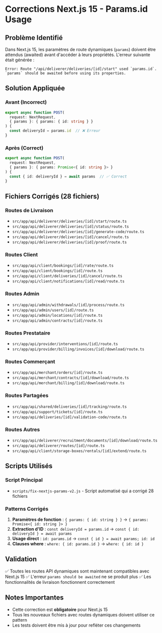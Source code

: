 # Corrections Next.js 15 - Params.id Usage

## Problème Identifié

Dans Next.js 15, les paramètres de route dynamiques (`params`) doivent être attendus (awaited) avant d'accéder à leurs propriétés. L'erreur suivante était générée :

```
Error: Route "/api/deliverer/deliveries/[id]/start" used `params.id`. `params` should be awaited before using its properties.
```

## Solution Appliquée

### Avant (Incorrect)
```typescript
export async function POST(
  request: NextRequest,
  { params }: { params: { id: string } }
) {
  const deliveryId = params.id  // ❌ Erreur
}
```

### Après (Correct)
```typescript
export async function POST(
  request: NextRequest,
  { params }: { params: Promise<{ id: string }> }
) {
  const { id: deliveryId } = await params  // ✅ Correct
}
```

## Fichiers Corrigés (28 fichiers)

### Routes de Livraison
- `src/app/api/deliverer/deliveries/[id]/start/route.ts`
- `src/app/api/deliverer/deliveries/[id]/status/route.ts`
- `src/app/api/deliverer/deliveries/[id]/generate-code/route.ts`
- `src/app/api/deliverer/deliveries/[id]/cancel/route.ts`
- `src/app/api/deliverer/deliveries/[id]/proof/route.ts`

### Routes Client
- `src/app/api/client/bookings/[id]/rate/route.ts`
- `src/app/api/client/bookings/[id]/route.ts`
- `src/app/api/client/deliveries/[id]/cancel/route.ts`
- `src/app/api/client/notifications/[id]/read/route.ts`

### Routes Admin
- `src/app/api/admin/withdrawals/[id]/process/route.ts`
- `src/app/api/admin/users/[id]/route.ts`
- `src/app/api/admin/locations/[id]/route.ts`
- `src/app/api/admin/contracts/[id]/route.ts`

### Routes Prestataire
- `src/app/api/provider/interventions/[id]/route.ts`
- `src/app/api/provider/billing/invoices/[id]/download/route.ts`

### Routes Commerçant
- `src/app/api/merchant/orders/[id]/route.ts`
- `src/app/api/merchant/contracts/[id]/download/route.ts`
- `src/app/api/merchant/billing/[id]/download/route.ts`

### Routes Partagées
- `src/app/api/shared/deliveries/[id]/tracking/route.ts`
- `src/app/api/support/tickets/[id]/route.ts`
- `src/app/api/deliveries/[id]/validation-code/route.ts`

### Routes Autres
- `src/app/api/deliverer/recruitment/documents/[id]/download/route.ts`
- `src/app/api/deliverer/routes/[id]/route.ts`
- `src/app/api/client/storage-boxes/rentals/[id]/extend/route.ts`

## Scripts Utilisés

### Script Principal
- `scripts/fix-nextjs-params-v2.js` - Script automatisé qui a corrigé 28 fichiers

### Patterns Corrigés
1. **Paramètres de fonction** : `{ params: { id: string } }` → `{ params: Promise<{ id: string }> }`
2. **Extraction d'ID** : `const deliveryId = params.id` → `const { id: deliveryId } = await params`
3. **Usage direct** : `id: params.id` → `const { id } = await params; id: id`
4. **Clauses where** : `where: { id: params.id }` → `where: { id: id }`

## Validation

✅ Toutes les routes API dynamiques sont maintenant compatibles avec Next.js 15
✅ L'erreur `params should be awaited` ne se produit plus
✅ Les fonctionnalités de livraison fonctionnent correctement

## Notes Importantes

- Cette correction est **obligatoire** pour Next.js 15
- Tous les nouveaux fichiers avec routes dynamiques doivent utiliser ce pattern
- Les tests doivent être mis à jour pour refléter ces changements 